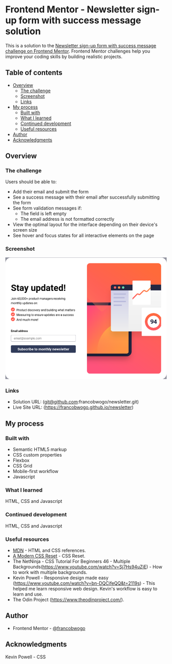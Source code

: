 # Frontend Mentor - Newsletter sign-up form with success message solution

This is a solution to the [Newsletter sign-up form with success message challenge on Frontend Mentor](https://www.frontendmentor.io/challenges/newsletter-signup-form-with-success-message-3FC1AZbNrv). Frontend Mentor challenges help you improve your coding skills by building realistic projects. 

## Table of contents

- [Overview](#overview)
  - [The challenge](#the-challenge)
  - [Screenshot](#screenshot)
  - [Links](#links)
- [My process](#my-process)
  - [Built with](#built-with)
  - [What I learned](#what-i-learned)
  - [Continued development](#continued-development)
  - [Useful resources](#useful-resources)
- [Author](#author)
- [Acknowledgments](#acknowledgments)

## Overview

### The challenge

Users should be able to:

- Add their email and submit the form
- See a success message with their email after successfully submitting the form
- See form validation messages if:
  - The field is left empty
  - The email address is not formatted correctly
- View the optimal layout for the interface depending on their device's screen size
- See hover and focus states for all interactive elements on the page

### Screenshot

![](./Screenshot.png)


### Links

- Solution URL: (git@github.com:francobwogo/newsletter.git)
- Live Site URL: (https://francobwogo.github.io/newsletter)

## My process

### Built with

- Semantic HTML5 markup
- CSS custom properties
- Flexbox
- CSS Grid
- Mobile-first workflow
- Javascript

### What I learned

HTML, CSS and Javascript

### Continued development

HTML, CSS and Javascript

### Useful resources

- [MDN](https://developer.mozilla.org/en-US/) - HTML and CSS references.
- [A Modern CSS Reset](https://piccalil.li/blog/a-modern-css-reset) - CSS Reset.
- The NetNinja - CSS Tutorial For Beginners 46 - Multiple Backgrounds(https://www.youtube.com/watch?v=Sj7Hs94uZjE) - How to work with multiple backgrounds.
- Kevin Powell - Responsive design made easy (https://www.youtube.com/watch?v=bn-DQCifeQQ&t=2119s) - This helped me learn responsive web design. Kevin's workflow is easy to learn and use.
- The Odin Project (https://www.theodinproject.com/).

## Author

- Frontend Mentor - [@francobwogo](https://www.frontendmentor.io/profile/francobwogo)

## Acknowledgments

Kevin Powell - CSS